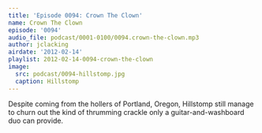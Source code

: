 ```yaml
---
title: 'Episode 0094: Crown The Clown'
name: Crown The Clown
episode: '0094'
audio_file: podcast/0001-0100/0094.crown-the-clown.mp3
author: jclacking
airdate: '2012-02-14'
playlist: 2012-02-14-0094-crown-the-clown
image:
  src: podcast/0094-hillstomp.jpg
  caption: Hillstomp
---
```

Despite coming from the hollers of Portland, Oregon, Hillstomp still manage to churn out the kind of thrumming crackle only a guitar-and-washboard duo can provide.
